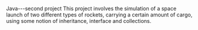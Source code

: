 Java---second project
This project involves the simulation of a space launch of two different types of rockets, carrying a certain amount of cargo, using some notion of inheritance, interface and collections.
